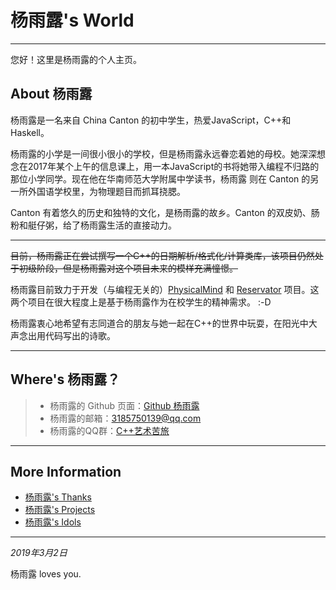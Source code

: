 # 杨雨露's World

---

您好！这里是杨雨露的个人主页。



## About 杨雨露

杨雨露是一名来自 China Canton 的初中学生，热爱JavaScript，C++和Haskell。

杨雨露的小学是一间很小很小的学校，但是杨雨露永远眷恋着她的母校。她深深想念在2017年某个上午的信息课上，用一本JavaScript的书将她带入编程不归路的那位小学同学。现在他在华南师范大学附属中学读书，杨雨露 则在 Canton 的另一所外国语学校里，为物理题目而抓耳挠腮。

Canton 有着悠久的历史和独特的文化，是杨雨露的故乡。Canton 的双皮奶、肠粉和艇仔粥，给了杨雨露生活的直接动力。



---

~~目前，杨雨露正在尝试撰写一个C++的日期解析/格式化/计算类库，该项目仍然处于初级阶段，但是杨雨露对这个项目未来的模样充满憧憬。~~

杨雨露目前致力于开发（与编程无关的）[PhysicalMind](https://tanpero.github.io/physicalmind-project) 和
[Reservator](https://tanpero.github.io/reservator-project) 项目。这两个项目在很大程度上是基于杨雨露作为在校学生的精神需求。 :-D



杨雨露衷心地希望有志同道合的朋友与她一起在C++的世界中玩耍，在阳光中大声念出用代码写出的诗歌。

---

## Where's 杨雨露？

> - 杨雨露的 Github 页面：[Github 杨雨露](https://github.com/tanpero/)
> - 杨雨露的邮箱：[3185750139@qq.com](mailto:3185750139@qq.com)
> - 杨雨露的QQ群：[C++艺术苦旅](https://jq.qq.com/?_wv=1027&k=5HM7fwn)

---
## More Information
- [杨雨露's Thanks](https://tanpero.github.io/profile)
- [杨雨露's Projects](https://tanpero.github.io/projects)
- [杨雨露's Idols](https://tanpero.github.io/idols)

---

*2019年3月2日*

杨雨露 loves you.






